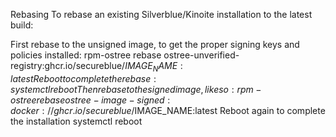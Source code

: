 Rebasing
To rebase an existing Silverblue/Kinoite installation to the latest build:

First rebase to the unsigned image, to get the proper signing keys and policies installed:
rpm-ostree rebase ostree-unverified-registry:ghcr.io/secureblue/$IMAGE_NAME:latest
Reboot to complete the rebase:
systemctl reboot
Then rebase to the signed image, like so:
rpm-ostree rebase ostree-image-signed:docker://ghcr.io/secureblue/$IMAGE_NAME:latest
Reboot again to complete the installation
systemctl reboot
